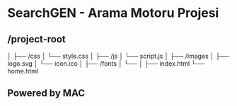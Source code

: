 
# SearchGEN - Arama Motoru Projesi


## /project-root
│
├── /css
│   └── style.css
│
├── /js
│   └── script.js
│
├── /images
│   ├── logo.svg
│   └── icon.ico
│
├── /fonts
│   └── 
│
├── index.html
└── home.html
 
## Powered by MAC
```